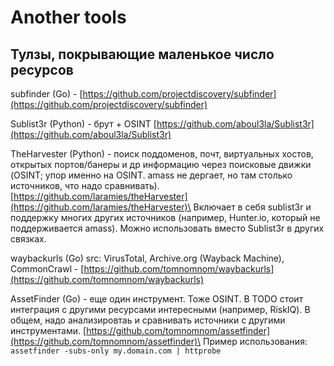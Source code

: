# Another tools

## Тулзы, покрывающие маленькое число ресурсов

subfinder (Go) - [https://github.com/projectdiscovery/subfinder](https://github.com/projectdiscovery/subfinder)

Sublist3r (Python) - брут + OSINT [https://github.com/aboul3la/Sublist3r](https://github.com/aboul3la/Sublist3r)

TheHarvester (Python) - поиск поддоменов, почт, виртуальных хостов, открытых портов/банеры и др информацию через поисковые движки (OSINT; упор именно на OSINT. amass не дергает, но там столько источников, что надо сравнивать). [https://github.com/laramies/theHarvester](https://github.com/laramies/theHarvester)\
Включает в себя sublist3r и поддержку многих других источников (например, Hunter.io, который не поддерживается amass). Можно использовать вместо Sublist3r в других связках.

waybackurls (Go) src: VirusTotal, Archive.org (Wayback Machine), CommonCrawl - [https://github.com/tomnomnom/waybackurls](https://github.com/tomnomnom/waybackurls)

AssetFinder (Go)  - еще один инструмент. Тоже OSINT. В TODO стоит интеграция с другими ресурсами интересными (например, RiskIQ). В общем, надо анализировтаь и сравнивать источники с другими инструментами.   [https://github.com/tomnomnom/assetfinder](https://github.com/tomnomnom/assetfinder)\
Пример использования: `assetfinder -subs-only my.domain.com | httprobe`
